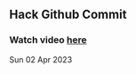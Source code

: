 
 ## Hack Github Commit 
 ### Watch video <a href="https://www.youtube.com">here</a> 
 Sun 02 Apr 2023 
